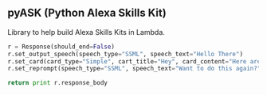 ## pyASK (Python Alexa Skills Kit)

Library to help build Alexa Skills Kits in Lambda.

```python
r = Response(should_end=False)
r.set_output_speech(speech_type="SSML", speech_text="Hello There")
r.set_card(card_type="Simple", cart_title="Hey", card_content="Here are the details.")
r.set_reprompt(speech_type="SSML", speech_text="Want to do this again?")

return print r.response_body
```
